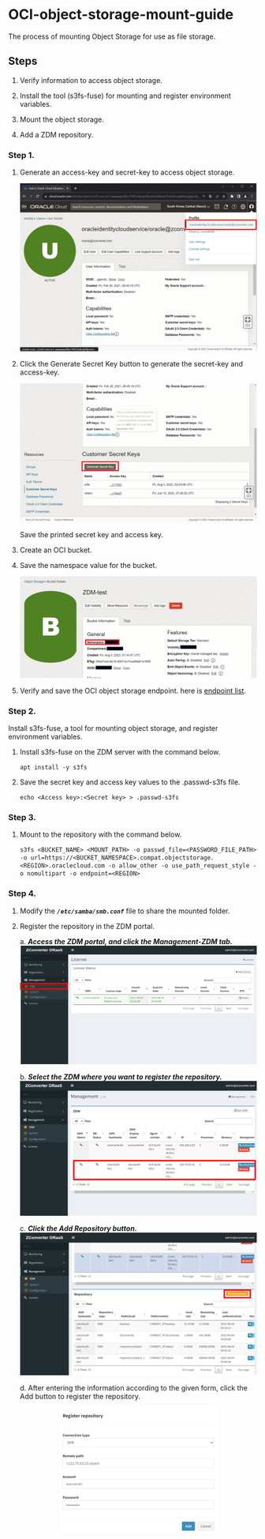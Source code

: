 # OCI-object-storage-mount-guide
The process of mounting Object Storage for use as file storage.

## Steps
1. Verify information to access object storage.

2. Install the tool (s3fs-fuse) for mounting and register environment variables.

3. Mount the object storage.

4. Add a ZDM repository.

### Step 1.
1.	Generate an access-key and secret-key to access object storage.

    ![user.png](/images/user.png)

2.	Click the Generate Secret Key button to generate the secret-key and access-key.

    ![user.png](/images/create_secretkey.png)

    Save the printed secret key and access key.

3.	Create an OCI bucket.

4.	Save the namespace value for the bucket.

    ![namespace.png](/images/namespace.png)

5.	Verify and save the OCI object storage endpoint. here is [endpoint list](https://docs.oracle.com/en-us/iaas/api/#/en/s3objectstorage/).

### Step 2.
Install s3fs-fuse, a tool for mounting object storage, and register environment variables.

1.	Install s3fs-fuse on the ZDM server with the command below.
    ```
    apt install -y s3fs
    ```

2.	Save the secret key and access key values to the .passwd-s3fs file.
    ```
    echo <Access key>:<Secret key> > .passwd-s3fs
    ```

### Step 3.

1.	Mount to the repository with the command below.
    ```
    s3fs <BUCKET_NAME> <MOUNT_PATH> -o passwd_file=<PASSWORD_FILE_PATH> -o url=https://<BUCKET_NAMESPACE>.compat.objectstorage.<REGION>.oraclecloud.com -o allow_other -o use_path_request_style -o nomultipart -o endpoint=<REGION>
    ```

### Step 4.
1.	Modify the ***`/etc/samba/smb.conf`*** file to share the mounted folder.

2.	Register the repository in the ZDM portal.
    
    a.	***Access the ZDM portal, and click the Management-ZDM tab.***
        ![zdm.png](/images/zdm.png)

    b.	***Select the ZDM where you want to register the repository.***
        ![select.png](/images/select.png)

    c.	***Click the Add Repository button.***
        ![add_repository.png](/images/add_repository.png)

    d.	After entering the information according to the given form, click the Add button to register the repository.
    <p align="center">
        <img src="./images/register_repository.png" alt="register_repository"/>
    </p>